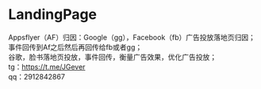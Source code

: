 # LandingPage

Appsflyer（AF）归因：Google（gg），Facebook（fb）广告投放落地页归因；  
事件回传到Af之后然后再回传给fb或者gg；  
谷歌，脸书落地页投放，事件回传，衡量广告效果，优化广告投放；  
tg：https://t.me/JGever  
qq：2912842867
